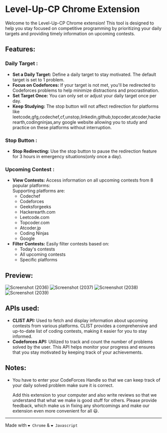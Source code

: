 # Level-Up-CP Chrome Extension <br>
Welcome to the Level-Up-CP Chrome extension! This tool is designed to help you stay focused on competitive programming by prioritizing your daily targets and providing timely information on upcoming contests.

## Features:<br>
### Daily Target : 
  * <b>Set a Daily Target:</b> Define a daily target to stay motivated. The default target is set to 1 problem.
  * <b>Focus on Codeforces:</b> If your target is not met, you'll be redirected to Codeforces problems to help minimize distractions and procrastination.
  * <b>Set Target Once:</b> You can only set or adjust your daily target once per day.
  * <b>Keep Studying:</b> The stop button will not affect redirection for platforms like leetcode,gfg,codechef,cf,unstop,linkedin,github,topcoder,atcoder,hackerearth,codingninjas,any google website allowing you to study and practice on these platforms without interruption.
### Stop Button : 
  * <b>Stop Redirecting:</b> Use the stop button to pause the redirection feature for 3 hours in emergency situations(only once a day).
### Upcoming Contest : 
* <b>View Contests:</b> Access information on all upcoming contests from 8 popular platforms: <br>
  Supporting platforms are:
  * Codechef
  * Codeforces
  * Geeksforgeeks
  * Hackerearth.com
  * Leetcode.com
  * Topcoder.com
  * Atcoder.jp
  * Coding Ninjas
  * Google 
* <b>Filter Contests:</b> Easily filter contests based on: <br>
  * Today's contests
  * All upcoming contests
  * Specific platforms
  
## Preview:<br>

![Screenshot (2036)](https://github.com/user-attachments/assets/b17172b0-f729-43f8-95d6-14c711757fd0)
![Screenshot (2037)](https://github.com/user-attachments/assets/98f36918-ab1a-4727-9553-ed1d58d05203)
![Screenshot (2038)](https://github.com/user-attachments/assets/64cb86b9-40e3-4cc2-88ad-8ee8dde130e3)
![Screenshot (2039)](https://github.com/user-attachments/assets/adfc688a-9372-4984-8bfb-9d8e1aa200ec)

## APIs used:<br>
* <b>CLIST API:</b> Used to fetch and display information about upcoming contests from various platforms. CLIST provides a comprehensive and up-to-date list of coding contests, making it easier for you to stay informed.
* <b>Codeforces API:</b> Utilized to track and count the number of problems solved by the user. This API helps monitor your progress and ensures that you stay motivated by keeping track of your achievements.
## Notes:<br>
* You have to enter your CodeForces Handle so that we can keep track of your daily solved problem make sure it is correct.<br>

  Add this extension to your computer and also write reviews so that we understand that what we make is good stuff for others. Please provide feedback, which make us in fixing any shortcomings and make our 
  extension even more convenient for all 😃.

----

Made with ```❤️ Chrome``` & ```❤️ Javascript```
